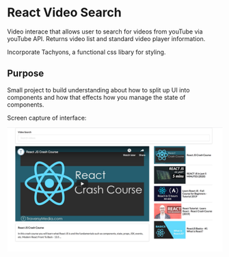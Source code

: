 # React Video Search

Video interace that allows user to search for videos from youTube via youTube API. Returns video list and standard video player information.

Incorporate Tachyons, a functional css libary for styling.

## Purpose

Small project to build understanding about how to split up UI into components and how that effects how you manage the state of components.


Screen capture of interface:

![screen capture of interface](assets/video.png)